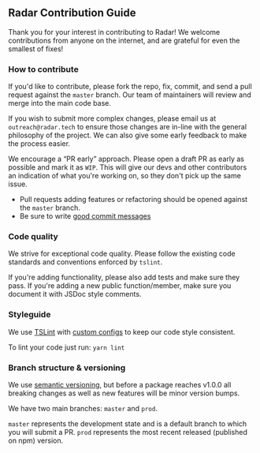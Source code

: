 ## Radar Contribution Guide

Thank you for your interest in contributing to Radar! We welcome contributions from anyone on the internet, and are grateful for even the smallest of fixes!

### How to contribute
If you'd like to contribute, please fork the repo, fix, commit, and send a pull request against the `master` branch. Our team of maintainers will review and merge into the main code base. 

If you wish to submit more complex changes, please email us at `outreach@radar.tech` to ensure those changes are in-line with the general philosophy of the project. We can also give some early feedback to make the process easier.

We encourage a “PR early” approach. Please open a draft PR as early as possible and mark it as `WIP`. This will give our devs and other contributors an indication of what you're working on, so they don't pick up the same issue.

* Pull requests adding features or refactoring should be opened against the `master` branch.
* Be sure to write [good commit messages](https://chris.beams.io/posts/git-commit/) 

### Code quality

We strive for exceptional code quality. Please follow the existing code standards and conventions enforced by `tslint`.

If you're adding functionality, please also add tests and make sure they pass.
If you're adding a new public function/member, make sure you document it with JSDoc style comments.

### Styleguide

We use [TSLint](https://palantir.github.io/tslint/) with [custom configs](https://github.com/RadarTech/tslint-config) to keep our code style consistent.

To lint your code just run: `yarn lint`

### Branch structure & versioning

We use [semantic versioning](http://semver.org/), but before a package reaches v1.0.0 all breaking changes as well as new features will be minor version bumps.

We have two main branches: `master` and `prod`.

`master` represents the development state and is a default branch to which you will submit a PR.
`prod` represents the most recent released (published on npm) version.
